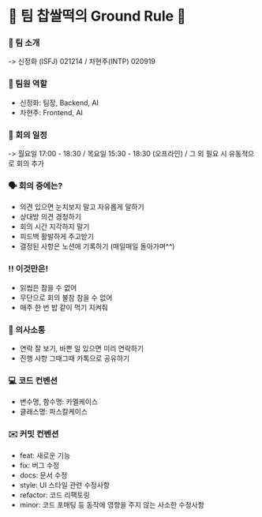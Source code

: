 # :dango: 팀 찹쌀떡의 Ground Rule :dango:

### :raised_hands: 팀 소개
-> 신정화 (ISFJ) 021214 / 차현주(INTP) 020919

### :busts_in_silhouette: 팀원 역할
- 신정화: 팀장, Backend, AI
- 차현주: Frontend, AI

### :calendar: 회의 일정
-> 월요일 17:00 - 18:30 / 목요일 15:30 - 18:30 (오프라인) / 그 외 필요 시 유동적으로 회의 추가

### :speaking_head: 회의 중에는?
- 의견 있으면 눈치보지 말고 자유롭게 말하기
- 상대방 의견 경청하기
- 회의 시간 지각하지 말기
- 피드백 활발하게 주고받기
- 결정된 사항은 노션에 기록하기 (매일매일 돌아가며^^)

### :bangbang: 이것만은!
- 읽씹은 참을 수 없어
- 무단으로 회의 불참 참을 수 없어
- 매주 한 번 밥 같이 먹기 지켜줘

### :speech_balloon: 의사소통
- 연락 잘 보기, 바쁜 일 있으면 미리 연락하기 
- 진행 사항 그때그때 카톡으로 공유하기

### :computer: 코드 컨벤션
- 변수명, 함수명: 카멜케이스
- 클래스명: 파스칼케이스

### :envelope: 커밋 컨벤션
- feat: 새로운 기능
- fix: 버그 수정
- docs: 문서 수정
- style: UI 스타일 관련 수정사항
- refactor: 코드 리팩토링
- minor: 코드 포매팅 등 동작에 영향을 주지 않는 사소한 수정사항
